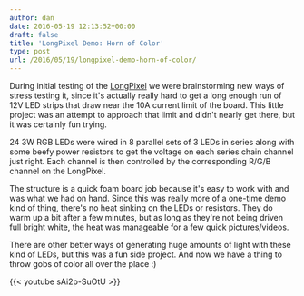 ```yaml
---
author: dan
date: 2016-05-19 12:13:52+00:00
draft: false
title: 'LongPixel Demo: Horn of Color'
type: post
url: /2016/05/19/longpixel-demo-horn-of-color/
---
```


During initial testing of the [LongPixel](/LongPixel) we were brainstorming new ways of stress testing it, since it's actually really hard to get a long enough run of 12V LED strips that draw near the 10A current limit of the board. This little project was an attempt to approach that limit and didn't nearly get there, but it was certainly fun trying.

24 3W RGB LEDs were wired in 8 parallel sets of 3 LEDs in series along with some beefy power resistors to get the voltage on each series chain channel just right. Each channel is then controlled by the corresponding R/G/B channel on the LongPixel.

The structure is a quick foam board job because it's easy to work with and was what we had on hand. Since this was really more of a one-time demo kind of thing, there's no heat sinking on the LEDs or resistors. They do warm up a bit after a few minutes, but as long as they're not being driven full bright white, the heat was manageable for a few quick pictures/videos.

There are other better ways of generating huge amounts of light with these kind of LEDs, but this was a fun side project. And now we have a thing to throw gobs of color all over the place :)



{{< youtube sAi2p-SuOtU >}}
